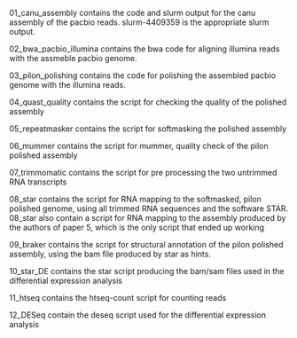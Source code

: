 01_canu_assembly contains the code and slurm output for the canu assembly of the pacbio reads. slurm-4409359 is the appropriate slurm output.

02_bwa_pacbio_illumina contains the bwa code for aligning illumina reads with the assmeble pacbio genome.

03_pilon_polishing contains the code for polishing the assembled pacbio genome with the illumina reads.

04_quast_quality contains the script for checking the quality of the polished assembly

05_repeatmasker contains the script for softmasking the polished assembly

06_mummer contains the script for mummer, quality check of the pilon polished assembly

07_trimmomatic contains the script for pre processing the two untrimmed RNA transcripts

08_star contains the script for RNA mapping to the softmasked, pilon polished genome, using all trimmed RNA sequences and the software STAR.
08_star also contain a script for RNA mapping to the assembly produced by the authors of paper 5, which is the only script that ended up working

09_braker contains the script for structural annotation of the pilon polished assembly, using the bam file produced by star as hints.

10_star_DE contains the star script producing the bam/sam files used in the differential expression analysis

11_htseq contains the htseq-count script for counting reads

12_DESeq contain the deseq script used for the differential expression analysis
